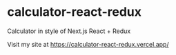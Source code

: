 # calculator-react-redux
Calculator in style of Next.js React + Redux

Visit my site at https://calculator-react-redux.vercel.app/
